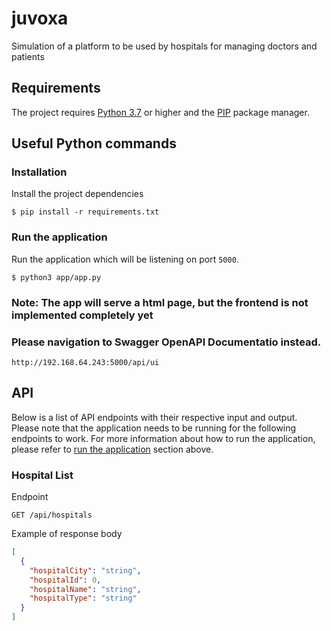 # juvoxa
Simulation of a platform to be used by hospitals for managing doctors and patients

## Requirements

The project requires [Python 3.7](https://www.python.org/downloads/release/python-370/) or higher and
the [PIP](https://pip.pypa.io/en/stable/) package manager.

## Useful Python commands

### Installation

Install the project dependencies

```console
$ pip install -r requirements.txt
```

### Run the application

Run the application which will be listening on port `5000`.

```console
$ python3 app/app.py
```

### Note: The app will serve a html page, but the frontend is not implemented completely yet

### Please navigation to Swagger OpenAPI Documentatio instead.
```
http://192.168.64.243:5000/api/ui
```


## API

Below is a list of API endpoints with their respective input and output. Please note that the application needs to be
running for the following endpoints to work. For more information about how to run the application, please refer
to [run the application](#run-the-application) section above.

### Hospital List

Endpoint

```text
GET /api/hospitals
```

Example of response body

```json
[
  {
    "hospitalCity": "string",
    "hospitalId": 0,
    "hospitalName": "string",
    "hospitalType": "string"
  }
]
```
